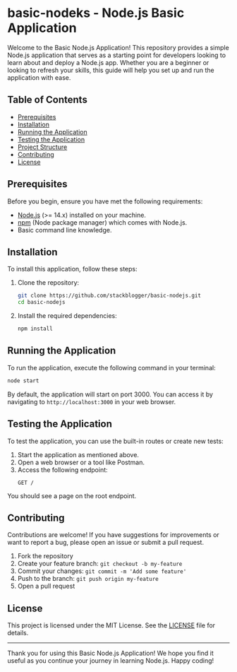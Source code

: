 # basic-nodeks - Node.js Basic Application

Welcome to the Basic Node.js Application! This repository provides a simple Node.js application that serves as a starting point for developers looking to learn about and deploy a Node.js app. Whether you are a beginner or looking to refresh your skills, this guide will help you set up and run the application with ease.

## Table of Contents

- [Prerequisites](#prerequisites)
- [Installation](#installation)
- [Running the Application](#running-the-application)
- [Testing the Application](#testing-the-application)
- [Project Structure](#project-structure)
- [Contributing](#contributing)
- [License](#license)

## Prerequisites

Before you begin, ensure you have met the following requirements:

- [Node.js](https://nodejs.org/en/) (>= 14.x) installed on your machine.
- [npm](https://www.npmjs.com/) (Node package manager) which comes with Node.js.
- Basic command line knowledge.

## Installation

To install this application, follow these steps:

1. Clone the repository:
   ```bash
   git clone https://github.com/stackblogger/basic-nodejs.git
   cd basic-nodejs
   ```

2. Install the required dependencies:
   ```bash
   npm install
   ```

## Running the Application

To run the application, execute the following command in your terminal:

```bash
node start
```

By default, the application will start on port 3000. You can access it by navigating to `http://localhost:3000` in your web browser.

## Testing the Application

To test the application, you can use the built-in routes or create new tests:

1. Start the application as mentioned above.
2. Open a web browser or a tool like Postman.
3. Access the following endpoint:
   ```
   GET /
   ```

You should see a page on the root endpoint.

## Contributing

Contributions are welcome! If you have suggestions for improvements or want to report a bug, please open an issue or submit a pull request.

1. Fork the repository
2. Create your feature branch: `git checkout -b my-feature`
3. Commit your changes: `git commit -m 'Add some feature'`
4. Push to the branch: `git push origin my-feature`
5. Open a pull request

## License

This project is licensed under the MIT License. See the [LICENSE](LICENSE) file for details.

---

Thank you for using this Basic Node.js Application! We hope you find it useful as you continue your journey in learning Node.js. Happy coding!
